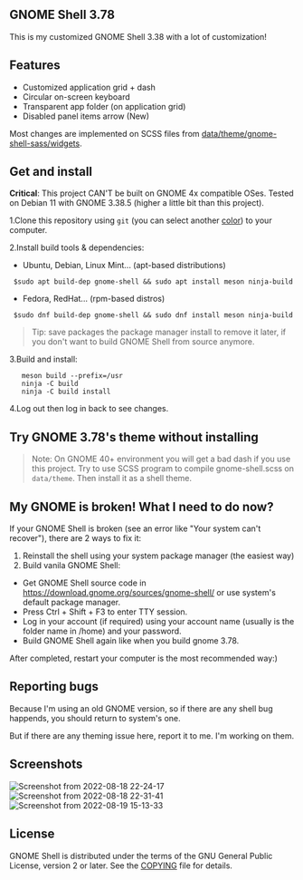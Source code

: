 ## GNOME Shell 3.78
This is my customized GNOME Shell 3.38 with a lot of customization!

## Features
* Customized application grid + dash
* Circular on-screen keyboard
* Transparent app folder (on application grid)
* Disabled panel items arrow (New)

Most changes are implemented on SCSS files from [data/theme/gnome-shell-sass/widgets](data/theme/gnome-shell-sass/widgets/).

## Get and install
**Critical**: This project CAN'T be built on GNOME 4x compatible OSes. Tested on Debian 11 with GNOME 3.38.5 (higher a little bit than this project).

1.Clone this repository using ```git``` (you can select another [color](https://github.com/lebao3105/gnome-shell-3.78-pink)) to your computer.<br>

2.Install build tools & dependencies:<br>
  - Ubuntu, Debian, Linux Mint... (apt-based distributions)
  ```
   $sudo apt build-dep gnome-shell && sudo apt install meson ninja-build
  ```
  - Fedora, RedHat... (rpm-based distros) <br>
  ```
   $sudo dnf build-dep gnome-shell && sudo dnf install meson ninja-build
  ```
  > Tip: save packages the package manager install to remove it later, if you don't want to build GNOME Shell from source anymore.

3.Build and install:
```
   meson build --prefix=/usr
   ninja -C build
   ninja -C build install
```
4.Log out then log in back to see changes. 

## Try GNOME 3.78's theme without installing
> Note: On GNOME 40+ environment you will get a bad dash if you use this project.
Try to use SCSS program to compile gnome-shell.scss on ```data/theme```. Then install it as a shell theme.

## My GNOME is broken! What I need to do now?
If your GNOME Shell is broken (see an error like "Your system can't recover"), there are 2 ways to fix it:
1. Reinstall the shell using your system package manager (the easiest way)
2. Build vanila GNOME Shell:
  * Get GNOME Shell source code in https://download.gnome.org/sources/gnome-shell/ or use system's default package manager.
  * Press Ctrl + Shift + F3 to enter TTY session.
  * Log in your account (if required) using your account name (usually is the folder name in /home) and your password.
  * Build GNOME Shell again like when you build gnome 3.78.

After completed, restart your computer is the most recommended way:)

## Reporting bugs
Because I'm using an old GNOME version, so if there are any shell bug happends, you should return to system's one.

But if there are any theming issue here, report it to me. I'm working on them.

## Screenshots
![Screenshot from 2022-08-18 22-24-17](https://user-images.githubusercontent.com/77564176/185434779-867fc04d-a87f-4e71-a280-f3f8290e9c39.png)
![Screenshot from 2022-08-18 22-31-41](https://user-images.githubusercontent.com/77564176/185434861-66725a55-bf10-4a5f-b913-ed687c74576f.png)
![Screenshot from 2022-08-19 15-13-33](https://user-images.githubusercontent.com/77564176/185575162-9a1b08b5-2c64-4a2f-9ba2-b80734b3f7c2.png)

## License
GNOME Shell is distributed under the terms of the GNU General Public License,
version 2 or later. See the [COPYING][license] file for details.

[project-wiki]: https://wiki.gnome.org/Projects/GnomeShell
[bug-tracker]: https://gitlab.gnome.org/GNOME/gnome-shell/issues
[license]: COPYING

